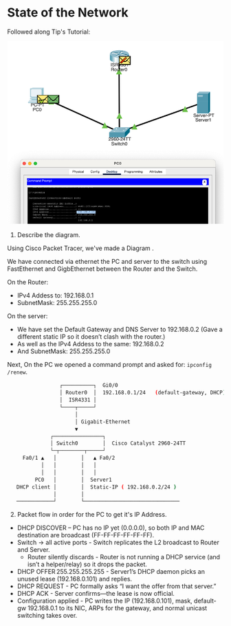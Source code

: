 # State of the Network

Followed along Tip's Tutorial:

![Tutorial](assets/packet_tracer_tutorial.png)

1) Describe the diagram.

Using Cisco Packet Tracer, we've made a Diagram .

We have connected via ethernet the PC and server to the switch using
FastEthernet and GigbEthernet between the Router and the Switch.

On the Router:

- IPv4 Addess to: 192.168.0.1
- SubnetMask: 255.255.255.0

On the server:

- We have set the Default Gateway and DNS Server to 192.168.0.2 (Gave a
  different static IP so it doesn’t clash with the router.)
- As well as the IPv4 Addess to the same: 192.168.0.2
- And SubnetMask: 255.255.255.0

Next, On the PC we opened a command prompt and asked for: `ipconfig /renew`.

```sh
                 ┌──────────┐  Gi0/0
                 │ Router0  │  192.168.0.1/24   (default-gateway, DHCP)
                 │  ISR4331 │
                 └────┬─────┘
                      │
                      │ Gigabit-Ethernet
                      ▼
              ┌────────────────┐
              │ Switch0        │  Cisco Catalyst 2960-24TT
              └─┬────────┬─────┘
     Fa0/1 ▲   │        │   ▲ Fa0/2
           │   │        │   │
           │   │        │   │
         PC0   │        │  Server1
   DHCP client │        │  Static-IP ( 192.168.0.2/24 )
               │        │
   ────────────┘        └───────────────────────────────

```

2) Packet flow in order for the PC to get it's IP Address.

- DHCP DISCOVER – PC has no IP yet (0.0.0.0), so both IP and MAC destination are
  broadcast (FF-FF-FF-FF-FF-FF).
- Switch → all active ports - Switch replicates the L2 broadcast to Router and Server.
  - Router silently discards - Router is not running a DHCP service (and isn’t a
    helper/relay) so it drops the packet.
- DHCP OFFER 255.255.255.255 - Server1’s DHCP daemon picks an unused lease
  (192.168.0.101) and replies.
- DHCP REQUEST - PC formally asks “I want the offer from that server.”
- DHCP ACK - Server confirms—the lease is now official.
- Configuration applied - PC writes the IP (192.168.0.101), mask, default-gw
  192.168.0.1 to its NIC, ARPs for the gateway, and normal unicast switching
  takes over.
